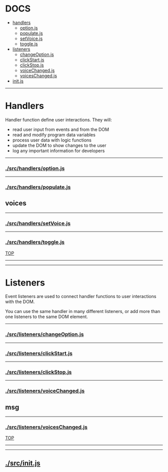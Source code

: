 <!-- BEGIN TITLE -->

# DOCS

<!-- END TITLE -->

<!-- BEGIN TOC -->

- [handlers](#handlers)
  - [option.js](#srchandlersoptionjs)
  - [populate.js](#srchandlerspopulatejs)
  - [setVoice.js](#srchandlerssetVoicejs)
  - [toggle.js](#srchandlerstogglejs)
- [listeners](#listeners)
  - [changeOption.js](#srclistenerschangeOptionjs)
  - [clickStart.js](#srclistenersclickStartjs)
  - [clickStop.js](#srclistenersclickStopjs)
  - [voiceChanged.js](#srclistenersvoiceChangedjs)
  - [voicesChanged.js](#srclistenersvoicesChangedjs)
- [init.js](#srcinitjs)

<!-- END TOC -->

<!-- BEGIN DOCS -->

---

# Handlers

Handler function define user interactions. They will:

- read user input from events and from the DOM
- read and modify program data variables
- process user data with logic functions
- update the DOM to show changes to the user
- log any important information for developers

---

### [./src/handlers/option.js](./src/handlers/option.js?study)

---

### [./src/handlers/populate.js](./src/handlers/populate.js?study)

<a name="voices"></a>

## voices

---

### [./src/handlers/setVoice.js](./src/handlers/setVoice.js?study)

---

### [./src/handlers/toggle.js](./src/handlers/toggle.js?study)

[TOP](#DOCS)

---

---

# Listeners

Event listeners are used to connect handler functions to user interactions with the DOM.

You can use the same handler in many different listeners, or add more than one listeners to the same DOM element.

---

### [./src/listeners/changeOption.js](./src/listeners/changeOption.js?study)

---

### [./src/listeners/clickStart.js](./src/listeners/clickStart.js?study)

---

### [./src/listeners/clickStop.js](./src/listeners/clickStop.js?study)

---

### [./src/listeners/voiceChanged.js](./src/listeners/voiceChanged.js?study)

<a name="msg"></a>

## msg

---

### [./src/listeners/voicesChanged.js](./src/listeners/voicesChanged.js?study)

[TOP](#DOCS)

---

---

## [./src/init.js](./src/init.js?study)

<!-- END DOCS -->
